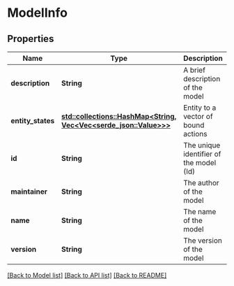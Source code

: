 # ModelInfo

## Properties

Name | Type | Description | Notes
------------ | ------------- | ------------- | -------------
**description** | **String** | A brief description of the model | 
**entity_states** | [**std::collections::HashMap<String, Vec<Vec<serde_json::Value>>>**](Vec.md) | Entity to a vector of bound actions | 
**id** | **String** | The unique identifier of the model (Id) | 
**maintainer** | **String** | The author of the model | 
**name** | **String** | The name of the model | 
**version** | **String** | The version of the model | 

[[Back to Model list]](../README.md#documentation-for-models) [[Back to API list]](../README.md#documentation-for-api-endpoints) [[Back to README]](../README.md)


